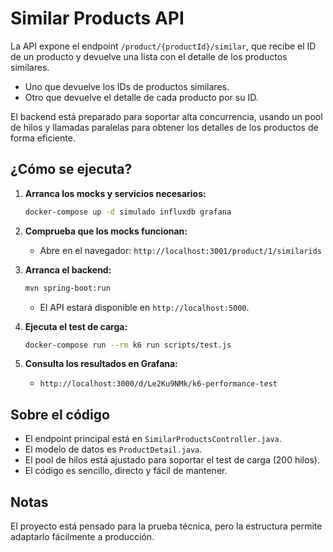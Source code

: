 # Similar Products API
La API expone el endpoint `/product/{productId}/similar`, que recibe el ID de un producto y devuelve una lista con el detalle de los productos similares.
- Uno que devuelve los IDs de productos similares.
- Otro que devuelve el detalle de cada producto por su ID.

El backend está preparado para soportar alta concurrencia, usando un pool de hilos y llamadas paralelas para obtener los detalles de los productos de forma eficiente.

## ¿Cómo se ejecuta?

1. **Arranca los mocks y servicios necesarios:**
   ```sh
   docker-compose up -d simulado influxdb grafana
   ```
2. **Comprueba que los mocks funcionan:**
   - Abre en el navegador: `http://localhost:3001/product/1/similarids`

3. **Arranca el backend:**
   ```sh
   mvn spring-boot:run
   ```
   - El API estará disponible en `http://localhost:5000`.

4. **Ejecuta el test de carga:**
   ```sh
   docker-compose run --rm k6 run scripts/test.js
   ```
5. **Consulta los resultados en Grafana:**
   - `http://localhost:3000/d/Le2Ku9NMk/k6-performance-test`

## Sobre el código

- El endpoint principal está en `SimilarProductsController.java`.
- El modelo de datos es `ProductDetail.java`.
- El pool de hilos está ajustado para soportar el test de carga (200 hilos).
- El código es sencillo, directo y fácil de mantener.

## Notas

El proyecto está pensado para la prueba técnica, pero la estructura permite adaptarlo fácilmente a producción. 
